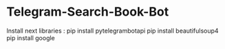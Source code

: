 # Telegram-Search-Book-Bot
Install next libraries :
pip install pytelegrambotapi
pip install beautifulsoup4
pip install google
